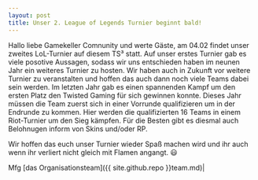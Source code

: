 ```yaml
---
layout: post
title: Unser 2. League of Legends Turnier beginnt bald!
---
```


Hallo liebe Gamekeller Comnunity und werte Gäste,
am 04.02 findet unser zweites LoL-Turnier auf diesem TS³ statt.
Auf unser erstes Turnier gab es viele posotive Aussagen, sodass
wir uns entschieden haben im neunen Jahr ein weiteres Turnier zu
hosten. Wir haben auch in Zukunft vor weitere Turnier zu 
veranstalten und hoffen das auch dann noch viele Teams dabei
sein werden. Im letzten Jahr gab es einen spannenden Kampf um 
den ersten Platz den Twisted Gaming für sich gewinnen konnte.
Dieses Jahr müssen die Team zuerst sich in einer Vorrunde 
qualifizieren um in der Endrunde zu kommen. Hier werden die 
qualifizierten 16 Teams in einem Riot-Turnier um den Sieg 
kämpfen. Für die Besten gibt es diesmal auch Belohnugen inform
von Skins und/oder RP. 

Wir hoffen das euch unser Turnier wieder Spaß machen wird und 
ihr auch wenn ihr verliert nicht gleich mit Flamen angangt. :smiley:

Mfg [das Organisationsteam]({{ site.github.repo }}team.md)|
